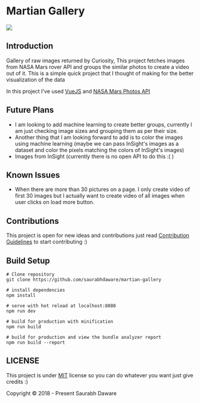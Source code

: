 # Martian Gallery


![](https://res.cloudinary.com/saurabhdaware/image/upload/c_scale,h_768,w_1366/v1545342565/saurabhdaware.in/apps.saurabhdaware.in/Screenshot_217.png)



## Introduction

Gallery of raw images returned by Curiosity, This project fetches images from NASA Mars rover API and groups the similar photos to create a video out of it. This is a simple quick project that I thought of making for the better visualization of the data

In this project I've used [VueJS](https://vuejs.org) and [NASA Mars Photos API](https://api.nasa.gov/api.html#MarsPhotos)


## Future Plans

- I am looking to add machine learning to create better groups, currently I am just checking image sizes and grouping them as per their size.
- Another thing that I am looking forward to add is to color the images using machine learning (maybe we can pass InSight's images as a dataset and color the pixels matching the colors of InSight's images)
- Images from InSight (currently there is no open API to do this :( )


## Known Issues

- When there are more than 30 pictures on a page. I only create video of first 30 images but I actually want to create video of all images when user clicks on load more button.

## Contributions

This project is open for new ideas and contributions just read [Contribution Guidelines](CONTRIBUTING.md) to start contributing :)


## Build Setup

```
# Clone repository
git clone https://github.com/saurabhdaware/martian-gallery

# install dependencies
npm install

# serve with hot reload at localhost:8080
npm run dev

# build for production with minification
npm run build

# build for production and view the bundle analyzer report
npm run build --report
```




## LICENSE
This project is under [MIT](LICENSE) license so you can do whatever you want just give credits :)



Copyright © 2018 - Present Saurabh Daware
